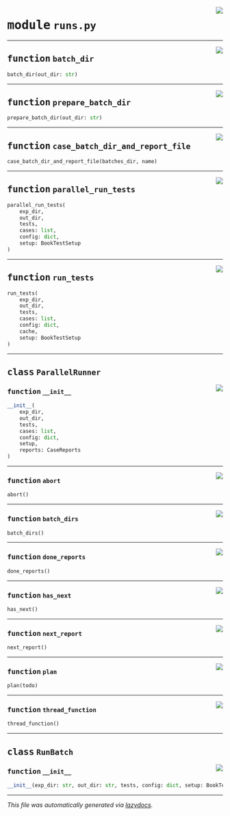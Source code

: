 <!-- markdownlint-disable -->

<a href="../booktest/runs.py#L0"><img align="right" style="float:right;" src="https://img.shields.io/badge/-source-cccccc?style=flat-square"></a>

# <kbd>module</kbd> `runs.py`





---

<a href="../booktest/runs.py#L27"><img align="right" style="float:right;" src="https://img.shields.io/badge/-source-cccccc?style=flat-square"></a>

## <kbd>function</kbd> `batch_dir`

```python
batch_dir(out_dir: str)
```






---

<a href="../booktest/runs.py#L34"><img align="right" style="float:right;" src="https://img.shields.io/badge/-source-cccccc?style=flat-square"></a>

## <kbd>function</kbd> `prepare_batch_dir`

```python
prepare_batch_dir(out_dir: str)
```






---

<a href="../booktest/runs.py#L103"><img align="right" style="float:right;" src="https://img.shields.io/badge/-source-cccccc?style=flat-square"></a>

## <kbd>function</kbd> `case_batch_dir_and_report_file`

```python
case_batch_dir_and_report_file(batches_dir, name)
```






---

<a href="../booktest/runs.py#L287"><img align="right" style="float:right;" src="https://img.shields.io/badge/-source-cccccc?style=flat-square"></a>

## <kbd>function</kbd> `parallel_run_tests`

```python
parallel_run_tests(
    exp_dir,
    out_dir,
    tests,
    cases: list,
    config: dict,
    setup: BookTestSetup
)
```






---

<a href="../booktest/runs.py#L422"><img align="right" style="float:right;" src="https://img.shields.io/badge/-source-cccccc?style=flat-square"></a>

## <kbd>function</kbd> `run_tests`

```python
run_tests(
    exp_dir,
    out_dir,
    tests,
    cases: list,
    config: dict,
    cache,
    setup: BookTestSetup
)
```






---

## <kbd>class</kbd> `ParallelRunner`




<a href="../booktest/runs.py#L111"><img align="right" style="float:right;" src="https://img.shields.io/badge/-source-cccccc?style=flat-square"></a>

### <kbd>function</kbd> `__init__`

```python
__init__(
    exp_dir,
    out_dir,
    tests,
    cases: list,
    config: dict,
    setup,
    reports: CaseReports
)
```








---

<a href="../booktest/runs.py#L199"><img align="right" style="float:right;" src="https://img.shields.io/badge/-source-cccccc?style=flat-square"></a>

### <kbd>function</kbd> `abort`

```python
abort()
```





---

<a href="../booktest/runs.py#L242"><img align="right" style="float:right;" src="https://img.shields.io/badge/-source-cccccc?style=flat-square"></a>

### <kbd>function</kbd> `batch_dirs`

```python
batch_dirs()
```





---

<a href="../booktest/runs.py#L252"><img align="right" style="float:right;" src="https://img.shields.io/badge/-source-cccccc?style=flat-square"></a>

### <kbd>function</kbd> `done_reports`

```python
done_reports()
```





---

<a href="../booktest/runs.py#L248"><img align="right" style="float:right;" src="https://img.shields.io/badge/-source-cccccc?style=flat-square"></a>

### <kbd>function</kbd> `has_next`

```python
has_next()
```





---

<a href="../booktest/runs.py#L256"><img align="right" style="float:right;" src="https://img.shields.io/badge/-source-cccccc?style=flat-square"></a>

### <kbd>function</kbd> `next_report`

```python
next_report()
```





---

<a href="../booktest/runs.py#L180"><img align="right" style="float:right;" src="https://img.shields.io/badge/-source-cccccc?style=flat-square"></a>

### <kbd>function</kbd> `plan`

```python
plan(todo)
```





---

<a href="../booktest/runs.py#L203"><img align="right" style="float:right;" src="https://img.shields.io/badge/-source-cccccc?style=flat-square"></a>

### <kbd>function</kbd> `thread_function`

```python
thread_function()
```






---

## <kbd>class</kbd> `RunBatch`




<a href="../booktest/runs.py#L51"><img align="right" style="float:right;" src="https://img.shields.io/badge/-source-cccccc?style=flat-square"></a>

### <kbd>function</kbd> `__init__`

```python
__init__(exp_dir: str, out_dir: str, tests, config: dict, setup: BookTestSetup)
```











---

_This file was automatically generated via [lazydocs](https://github.com/ml-tooling/lazydocs)._
